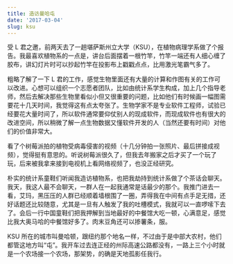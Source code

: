 ```yaml
---
title: 造访曼哈屯
date: '2017-03-04'
slug: ksu
---
```


受 L 君之邀，前两天去了一趟堪萨斯州立大学（KSU），在植物病理学系做了个报告。我最喜欢植物系的一点是，讲台后面摆着一根竹竿，竹竿一端还有人细心缠了胶布，讲幻灯片时可以抄起竹竿在投影布上戳戳点点，比用激光笔霸气多了。

粗略了解了一下 L 君的工作，感觉生物里面还有大量的计算和作图有关的工作可以改进。心想可以组织一个志愿者团队，比如由统计系学生构成，加上几个指导老师，然后去解决那些生物里看似小但又很重要的问题，比如他们有时候画一幅图需要花十几天时间，我觉得这有点太夸张了。生物学家不是专业软件工程师，试验已经要花大量时间了，所以软件通常要仰仗别人的现成软件，而现成软件也有很大的改进空间，所以稍微了解一点生物数据又懂软件开发的人（当然还要有时间）对他们的价值非常大。

看了个树莓派拍的植物受病毒侵害的视频（十几分钟拍一张照片、最后拼接成视频），觉得挺有意思的。听说树莓派很久了，但我去年搬家之后才买了一个玩了玩，后来被我拿来接到电视机上看网络视频了，也没正经研究。

朴实的统计系童鞋们听闻我造访植物系，也把我劫持到统计系做了个茶话会聊天。我天，我这人最不会聊天，一群人在一起我通常是话最少的那个。我推门进去一看，艾玛，黑压压的人群已经顺着墙根围了一圈，弄得我在中间有点手足无措，还好话题还比较随意，尤其是一旦有人触发了我的吐槽模式，我就可以一直啰嗦下去了。会后一行中国童鞋们把我押解到当地最好的中餐馆大吃一顿，心满意足，感觉比我大奥马哈的中餐馆好多了。肉末豆角还可以掺薯条，服。

KSU 所在的城市叫曼哈顿，跟纽约那个地名一样，不过由于是中部大农村，他们都管这地方叫“屯”。我开车过去连正经的州际高速公路都没有，一路上三个小时就是一个农场接一个农场，那架势，的确是天地孤影任我行。
